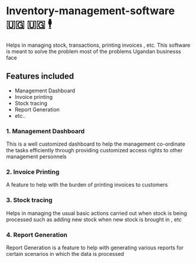 # Inventory-management-software 🇺🇬 🇺🇬 🕴️
Helps in managing stock, transactions, printing invoices , etc. This software is meant to solve the problem most of the problems Ugandan businesss face

## Features included
- Management Dashboard
- Invoice printing 
- Stock tracing
- Report Generation
- etc..

### 1. Management Dashboard
  This is a well customized dashboard to help the management co-ordinate the tasks efficiently through providing customized access rights to other management personnels
### 2. Invoice Printing 
  A feature to help with the burden of printing invoices to customers 
### 3. Stock tracing
  Helps in managing the usual basic actions carried out when stock is being processed such as adding new stock when new stock is brought in , etc
### 4. Report Generation
  Report Generation is a feature to help with generating various reports for certain scenarios in which the data is processed


